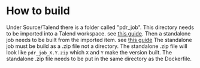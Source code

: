 # How to build
Under Source/Talend there is a folder called "pdr_job".
This directory needs to be imported into a Talend workspace. see [this guide](https://help.talend.com/r/VXLHZvns6nwhPGeQbm1Iig/hJXF3051B1q_2bHR6EUUHw).
Then a standalone job needs to be built from the imported item. see [this guide](https://help.talend.com/r/VXLHZvns6nwhPGeQbm1Iig/8_bKO5gGEa4p2yCW5KHdDA)
The standalone job must be build as a .zip file not a directory.
The standalone .zip file will look like `pdr_job_X.Y.zip` which `X` and `Y` make the version built.
The standalone .zip file needs to be put in the same directory as the Dockerfile.